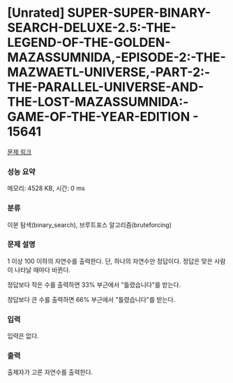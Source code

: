 # [Unrated] SUPER-SUPER-BINARY-SEARCH-DELUXE-2.5:-THE-LEGEND-OF-THE-GOLDEN-MAZASSUMNIDA,-EPISODE-2:-THE-MAZWAETL-UNIVERSE,-PART-2:-THE-PARALLEL-UNIVERSE-AND-THE-LOST-MAZASSUMNIDA:-GAME-OF-THE-YEAR-EDITION - 15641 

[문제 링크](https://www.acmicpc.net/problem/15641) 

### 성능 요약

메모리: 4528 KB, 시간: 0 ms

### 분류

이분 탐색(binary_search), 브루트포스 알고리즘(bruteforcing)

### 문제 설명

1 이상 100 이하의 자연수를 출력한다. 단, 하나의 자연수만 정답이다. 정답은 맞은 사람이 나타날 때마다 바뀐다.

정답보다 작은 수를 출력하면 33% 부근에서 "틀렸습니다"를 받는다.

정답보다 큰 수를 출력하면 66% 부근에서 "틀렸습니다"를 받는다.
### 입력 

 입력은 없다.
### 출력 

 출제자가 고른 자연수를 출력한다.


